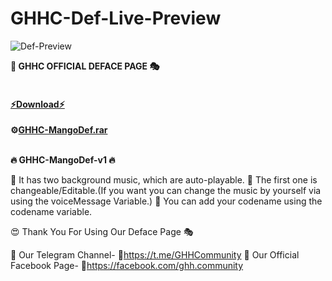 # GHHC-Def-Live-Preview
![Def-Preview](https://user-images.githubusercontent.com/80751079/116964418-491f6700-accd-11eb-998c-ef55c99da3fd.png)

**📢 GHHC OFFICIAL DEFACE PAGE 🎭**
<br>
<br>
<h4><b><u>⚡Download⚡</u></b></h4>

<b>⚙<a href="https://ghhcommunity.github.io/GHHC-Def-Live-Preview/GHHC-MangoDef.rar">GHHC-MangoDef.rar</a></b>
<br>
<br>

**🔥 GHHC-MangoDef-v1 🔥**

🎯 It has two background music, which are auto-playable.
🎯 The first one is changeable/Editable.(If you want you can change the music by yourself via using the voiceMessage Variable.)
🎯 You can add your codename using the codename variable.

<!--************************************************-->
<!--||||||||||||||||||||||||||||||||||||||||||||||||-->
<!--|||||||||Modified & Bug Fixed By: xRoot00|||||||||-->
<!--||||||||||||||||||||||||||||||||||||||||||||||||-->
<!--|||||||||||Created By: AnonHaxor007|||||||||||||-->
<!--||||||||||||||||||||||||||||||||||||||||||||||||-->
<!--|||||Inspired From Old One by Sourov Sarker|||||-->
<!--||||||||||||||||||||||||||||||||||||||||||||||||-->
<!--||||||||Cursor Designed By: Crypt1cSoul|||||||||-->
<!--||||||||||||||||||||||||||||||||||||||||||||||||-->
<!--||||||||||||Logo Designed By: U2603|||||||||||||-->
<!--||||||||||||||||||||||||||||||||||||||||||||||||-->
<!--|\/\/\/\/\/\/\/\/\/\/\/\/\/\/\/\/\/\/\/\/\/\/\/|-->
<!--|||||COPYRIGHT: Gray Hat Hacker's Community||||||-->
<!--|\/\/\/\/\/\/\/\/\/\/\/\/\/\/\/\/\/\/\/\/\/\/\/|-->
<!--||||||||||||||||||||||||||||||||||||||||||||||||-->



😍 Thank You For Using Our Deface Page 🎭

📌 Our Telegram Channel- 🔗https://t.me/GHHCommunity
📌 Our Official Facebook Page- 🔗https://facebook.com/ghh.community
